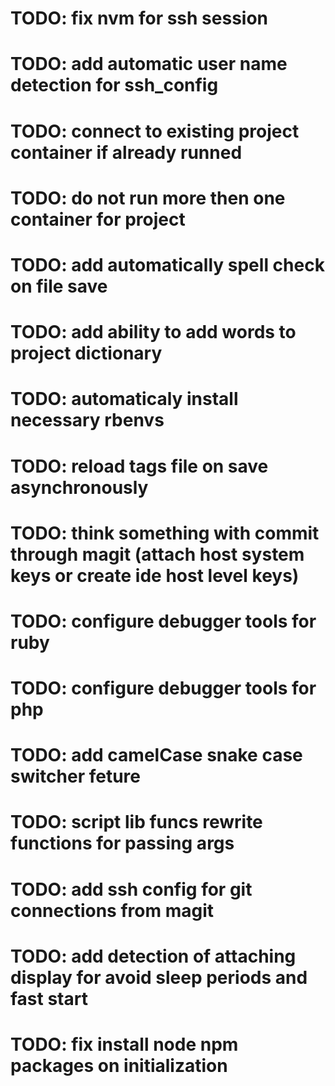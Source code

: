 # TODO: fix nvm for ssh session
# TODO: add automatic user name detection for ssh_config
# TODO: connect to existing project container if already runned
# TODO: do not run more then one container for project
# TODO: add automatically spell check on file save
# TODO: add ability to add words to project dictionary
# TODO: automaticaly install necessary rbenvs
# TODO: reload tags file on save asynchronously
# TODO: think something with commit through magit (attach host system keys or create ide host level keys)
# TODO: configure debugger tools for ruby
# TODO: configure debugger tools for php
# TODO: add camelCase snake case switcher feture
# TODO: script lib funcs rewrite functions for passing args
# TODO: add ssh config for git connections from magit
# TODO: add detection of attaching display for avoid sleep periods and fast start
# TODO: fix install node npm packages on initialization
